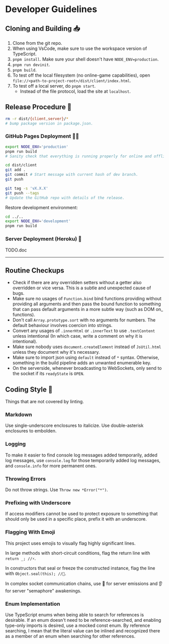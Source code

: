 
# Developer Guidelines

## Cloning and Building 📥

1. Clone from the git repo.
1. When using VsCode, make sure to use the workspace version of TypeScript.
1. `pnpm install`. Make sure your shell doesn't have `NODE_ENV=production`.
1. `pnpm run devinit`.
1. `pnpm build`.
1. To test off the local filesystem (no online-game capabilities), open `file://<path-to-project-root>/dist/client/index.html`.
1. To test off a local server, do `pnpm start`.
    - Instead of the file protocol, load the site at `localhost`.

## Release Procedure 🚢

```sh
rm -r dist/{client,server}/*
# bump package version in package.json.
```

### GitHub Pages Deployment 🐱‍👤

```sh
export NODE_ENV='production'
pnpm run build
# Sanity check that everything is running properly for online and offline implementations.

cd dist/client
git add .
git commit # Start message with current hash of dev branch.
git push

git tag -s 'vX.X.X'
git push --tags
# Update the GitHub repo with details of the release.
```

Restore development environment:

```sh
cd ../..
export NODE_ENV='development'
pnpm run build
```

### Server Deployment (Heroku) 🎈

TODO.doc

---

## Routine Checkups

- Check if there are any overridden setters without a getter also overridden or vice versa. This is a subtle and unexpected cause of bugs.
- Make sure no usages of `Function.bind` bind functions providing without providing all arguments and then pass the bound function to something that can pass default arguments in a more subtle way (such as DOM on\_ functions).
- Don't call `Array.prototype.sort` with no arguments for numbers. The default behaviour involves coercion into strings.
- Convert any usages of `.innerHtml` or `.innerText` to use `.textContent` unless intentional (In which case, write a comment on why it is intentional).
- Make sure nobody uses `document.createElement` instead of `JsUtil.html` unless they document why it's necessary.
- Make sure to import json using `default` instead of `*` syntax. Otherwise, something in the build pipeline adds an unwanted enumerable key.
- On the serverside, whenever broadcasting to WebSockets, only send to the socket if its `readyState` is `OPEN`.

## Coding Style 🎨

Things that are not covered by linting.

### Markdown

Use single-underscore enclosures to italicize. Use double-asterisk enclosures to embolden.

### Logging

To make it easier to find console log messages added temporarily, added log messages, use `console.log` for those temporarily added log messages, and `console.info` for more permanent ones.

### Throwing Errors

Do not throw strings. Use `Throw new *Error("*")`.

### Prefixing with Underscore

If access modifiers cannot be used to protect exposure to something that should only be used in a specific place, prefix it with an underscore.

### Flagging With Emoji

This project uses emojis to visually flag highly significant lines.

In large methods with short-circuit conditions, flag the return line with `return _; //⚡`.

In constructors that seal or freeze the constructed instance, flag the line with `Object.seal(this); //🧊`.

In complex socket communication chains, use 📢 for server emissions and 👂 for server "semaphore" awakenings.

### Enum Implementation

Use TypeScript enums when being able to search for references is desirable. If an enum doesn't need to be reference-searched, and enabling type-only imports is desired, use a mocked const enum. By reference searching, I mean that the literal value can be inlined and recognized there as a member of an enum when searching for other references.
